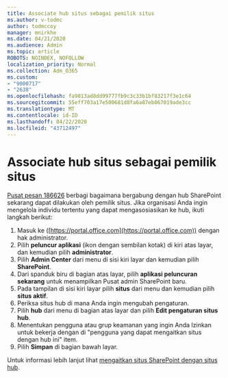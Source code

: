 ```yaml
---
title: Associate hub situs sebagai pemilik situs
ms.author: v-todmc
author: todmccoy
manager: mnirkhe
ms.date: 04/21/2020
ms.audience: Admin
ms.topic: article
ROBOTS: NOINDEX, NOFOLLOW
localization_priority: Normal
ms.collection: Adm_O365
ms.custom:
- "9000717"
- "2638"
ms.openlocfilehash: fa9813ad8dd99777fb9c3c33b1bf83217f3e1c64
ms.sourcegitcommit: 55eff703a17e500681d8fa6a87eb067019ade3cc
ms.translationtype: MT
ms.contentlocale: id-ID
ms.lasthandoff: 04/22/2020
ms.locfileid: "43712497"
---
```

# <a name="associate-hub-sites-as-site-owner"></a>Associate hub situs sebagai pemilik situs

[Pusat pesan 186626](https://admin.microsoft.com/Adminportal/Home?source=applauncher#/MessageCenter?id=MC186626) berbagi bagaimana bergabung dengan hub SharePoint sekarang dapat dilakukan oleh pemilik situs. Jika organisasi Anda ingin mengelola individu tertentu yang dapat mengasosiasikan ke hub, ikuti langkah berikut: 

1. Masuk ke ([https://portal.office.com](https://portal.office.com)) dengan hak administrator.
2. Pilih **peluncur aplikasi** (ikon dengan sembilan kotak) di kiri atas layar, dan kemudian pilih **administrator**.
3. Pilih **Admin Center** dari menu di sisi kiri layar dan kemudian pilih **SharePoint**.
4. Dari spanduk biru di bagian atas layar, pilih **aplikasi peluncuran sekarang** untuk menampilkan Pusat admin SharePoint baru.
5. Pada tampilan di sisi kiri layar pilih **situs** dari menu dan kemudian pilih **situs aktif**.
6. Periksa situs hub di mana Anda ingin mengubah pengaturan.
7. Pilih **hub** dari menu di bagian atas layar dan pilih **Edit pengaturan situs hub**.
8. Menentukan pengguna atau grup keamanan yang ingin Anda Izinkan untuk bekerja dengan di "pengguna yang dapat mengaitkan situs dengan hub ini" item.
9. Pilih **Simpan** di bagian bawah layar.

Untuk informasi lebih lanjut lihat [mengaitkan situs SharePoint dengan situs hub](https://support.office.com/article/associate-a-sharepoint-site-with-a-hub-site-ae0009fd-af04-4d3d-917d-88edb43efc05). 